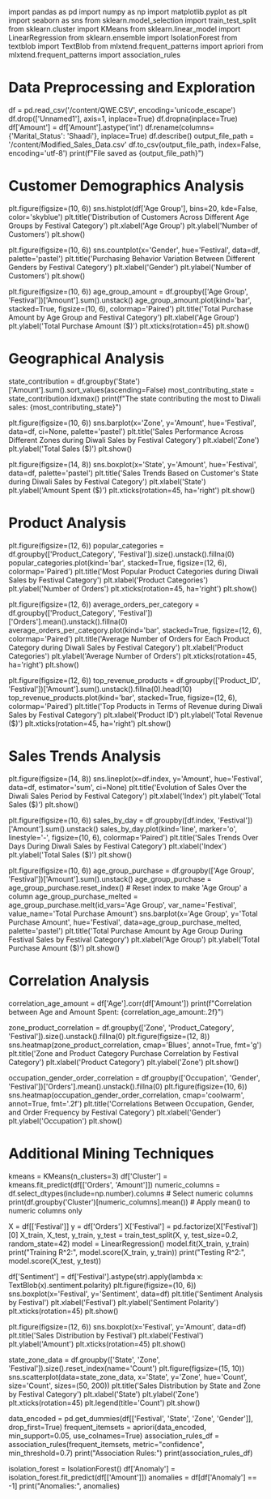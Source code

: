 import pandas as pd
import numpy as np
import matplotlib.pyplot as plt
import seaborn as sns
from sklearn.model_selection import train_test_split
from sklearn.cluster import KMeans
from sklearn.linear_model import LinearRegression
from sklearn.ensemble import IsolationForest
from textblob import TextBlob
from mlxtend.frequent_patterns import apriori
from mlxtend.frequent_patterns import association_rules



# Data Preprocessing and Exploration
df = pd.read_csv('/content/QWE.CSV', encoding='unicode_escape')
df.drop(['Unnamed1'], axis=1, inplace=True)
df.dropna(inplace=True)
df['Amount'] = df['Amount'].astype('int')
df.rename(columns={'Marital_Status': 'Shaadi'}, inplace=True)
df.describe()
output_file_path = '/content/Modified_Sales_Data.csv'
df.to_csv(output_file_path, index=False, encoding='utf-8')
print(f"File saved as {output_file_path}")

# Customer Demographics Analysis
plt.figure(figsize=(10, 6))
sns.histplot(df['Age Group'], bins=20, kde=False, color='skyblue')
plt.title('Distribution of Customers Across Different Age Groups by Festival Category')
plt.xlabel('Age Group')
plt.ylabel('Number of Customers')
plt.show()

plt.figure(figsize=(10, 6))
sns.countplot(x='Gender', hue='Festival', data=df, palette='pastel')
plt.title('Purchasing Behavior Variation Between Different Genders by Festival Category')
plt.xlabel('Gender')
plt.ylabel('Number of Customers')
plt.show()

plt.figure(figsize=(10, 6))
age_group_amount = df.groupby(['Age Group', 'Festival'])['Amount'].sum().unstack()
age_group_amount.plot(kind='bar', stacked=True, figsize=(10, 6), colormap='Paired')
plt.title('Total Purchase Amount by Age Group and Festival Category')
plt.xlabel('Age Group')
plt.ylabel('Total Purchase Amount ($)')
plt.xticks(rotation=45)
plt.show()

# Geographical Analysis
state_contribution = df.groupby('State')['Amount'].sum().sort_values(ascending=False)
most_contributing_state = state_contribution.idxmax()
print(f"The state contributing the most to Diwali sales: {most_contributing_state}")

plt.figure(figsize=(10, 6))
sns.barplot(x='Zone', y='Amount', hue='Festival', data=df, ci=None, palette='pastel')
plt.title('Sales Performance Across Different Zones during Diwali Sales by Festival Category')
plt.xlabel('Zone')
plt.ylabel('Total Sales ($)')
plt.show()

plt.figure(figsize=(14, 8))
sns.boxplot(x='State', y='Amount', hue='Festival', data=df, palette='pastel')
plt.title('Sales Trends Based on Customer\'s State during Diwali Sales by Festival Category')
plt.xlabel('State')
plt.ylabel('Amount Spent ($)')
plt.xticks(rotation=45, ha='right')
plt.show()

# Product Analysis
plt.figure(figsize=(12, 6))
popular_categories = df.groupby(['Product_Category', 'Festival']).size().unstack().fillna(0)
popular_categories.plot(kind='bar', stacked=True, figsize=(12, 6), colormap='Paired')
plt.title('Most Popular Product Categories during Diwali Sales by Festival Category')
plt.xlabel('Product Categories')
plt.ylabel('Number of Orders')
plt.xticks(rotation=45, ha='right')
plt.show()

plt.figure(figsize=(12, 6))
average_orders_per_category = df.groupby(['Product_Category', 'Festival'])['Orders'].mean().unstack().fillna(0)
average_orders_per_category.plot(kind='bar', stacked=True, figsize=(12, 6), colormap='Paired')
plt.title('Average Number of Orders for Each Product Category during Diwali Sales by Festival Category')
plt.xlabel('Product Categories')
plt.ylabel('Average Number of Orders')
plt.xticks(rotation=45, ha='right')
plt.show()

plt.figure(figsize=(12, 6))
top_revenue_products = df.groupby(['Product_ID', 'Festival'])['Amount'].sum().unstack().fillna(0).head(10)
top_revenue_products.plot(kind='bar', stacked=True, figsize=(12, 6), colormap='Paired')
plt.title('Top Products in Terms of Revenue during Diwali Sales by Festival Category')
plt.xlabel('Product ID')
plt.ylabel('Total Revenue ($)')
plt.xticks(rotation=45, ha='right')
plt.show()

# Sales Trends Analysis
plt.figure(figsize=(14, 8))
sns.lineplot(x=df.index, y='Amount', hue='Festival', data=df, estimator='sum', ci=None)
plt.title('Evolution of Sales Over the Diwali Sales Period by Festival Category')
plt.xlabel('Index')
plt.ylabel('Total Sales ($)')
plt.show()

plt.figure(figsize=(10, 6))
sales_by_day = df.groupby([df.index, 'Festival'])['Amount'].sum().unstack()
sales_by_day.plot(kind='line', marker='o', linestyle='-', figsize=(10, 6), colormap='Paired')
plt.title('Sales Trends Over Days During Diwali Sales by Festival Category')
plt.xlabel('Index')
plt.ylabel('Total Sales ($)')
plt.show()

plt.figure(figsize=(10, 6))
age_group_purchase = df.groupby(['Age Group', 'Festival'])['Amount'].sum().unstack()
age_group_purchase = age_group_purchase.reset_index()  # Reset index to make 'Age Group' a column
age_group_purchase_melted = age_group_purchase.melt(id_vars='Age Group', var_name='Festival', value_name='Total Purchase Amount')
sns.barplot(x='Age Group', y='Total Purchase Amount', hue='Festival', data=age_group_purchase_melted, palette='pastel')
plt.title('Total Purchase Amount by Age Group During Festival Sales by Festival Category')
plt.xlabel('Age Group')
plt.ylabel('Total Purchase Amount ($)')
plt.show()


# Correlation Analysis
correlation_age_amount = df['Age'].corr(df['Amount'])
print(f"Correlation between Age and Amount Spent: {correlation_age_amount:.2f}")

zone_product_correlation = df.groupby(['Zone', 'Product_Category', 'Festival']).size().unstack().fillna(0)
plt.figure(figsize=(12, 8))
sns.heatmap(zone_product_correlation, cmap='Blues', annot=True, fmt='g')
plt.title('Zone and Product Category Purchase Correlation by Festival Category')
plt.xlabel('Product Category')
plt.ylabel('Zone')
plt.show()

occupation_gender_order_correlation = df.groupby(['Occupation', 'Gender', 'Festival'])['Orders'].mean().unstack().fillna(0)
plt.figure(figsize=(10, 6))
sns.heatmap(occupation_gender_order_correlation, cmap='coolwarm', annot=True, fmt='.2f')
plt.title('Correlations Between Occupation, Gender, and Order Frequency by Festival Category')
plt.xlabel('Gender')
plt.ylabel('Occupation')
plt.show()

# Additional Mining Techniques
kmeans = KMeans(n_clusters=3)
df['Cluster'] = kmeans.fit_predict(df[['Orders', 'Amount']])
numeric_columns = df.select_dtypes(include=np.number).columns  # Select numeric columns
print(df.groupby('Cluster')[numeric_columns].mean())  # Apply mean() to numeric columns only


X = df[['Festival']]
y = df['Orders']
X['Festival'] = pd.factorize(X['Festival'])[0]
X_train, X_test, y_train, y_test = train_test_split(X, y, test_size=0.2, random_state=42)
model = LinearRegression()
model.fit(X_train, y_train)
print("Training R^2:", model.score(X_train, y_train))
print("Testing R^2:", model.score(X_test, y_test))

df['Sentiment'] = df['Festival'].astype(str).apply(lambda x: TextBlob(x).sentiment.polarity)
plt.figure(figsize=(10, 6))
sns.boxplot(x='Festival', y='Sentiment', data=df)
plt.title('Sentiment Analysis by Festival')
plt.xlabel('Festival')
plt.ylabel('Sentiment Polarity')
plt.xticks(rotation=45)
plt.show()

plt.figure(figsize=(12, 6))
sns.boxplot(x='Festival', y='Amount', data=df)
plt.title('Sales Distribution by Festival')
plt.xlabel('Festival')
plt.ylabel('Amount')
plt.xticks(rotation=45)
plt.show()

state_zone_data = df.groupby(['State', 'Zone', 'Festival']).size().reset_index(name='Count')
plt.figure(figsize=(15, 10))
sns.scatterplot(data=state_zone_data, x='State', y='Zone', hue='Count', size='Count', sizes=(50, 200))
plt.title('Sales Distribution by State and Zone by Festival Category')
plt.xlabel('State')
plt.ylabel('Zone')
plt.xticks(rotation=45)
plt.legend(title='Count')
plt.show()

data_encoded = pd.get_dummies(df[['Festival', 'State', 'Zone', 'Gender']], drop_first=True)
frequent_itemsets = apriori(data_encoded, min_support=0.05, use_colnames=True)
association_rules_df = association_rules(frequent_itemsets, metric="confidence", min_threshold=0.7)
print("Association Rules:")
print(association_rules_df)

isolation_forest = IsolationForest()
df['Anomaly'] = isolation_forest.fit_predict(df[['Amount']])
anomalies = df[df['Anomaly'] == -1]
print("Anomalies:", anomalies)
